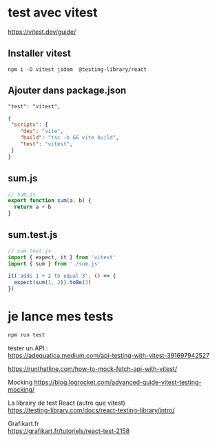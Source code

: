 # test avec vitest

https://vitest.dev/guide/


## Installer vitest
```
npm i -D vitest jsdom  @testing-library/react
```
## Ajouter  dans package.json
```
"test": "vitest",
```

```json
{
 "scripts": {
    "dev": "vite",
    "build": "tsc -b && vite build",
    "test": "vitest",
 }
}
```

## sum.js
```js
// sum.js
export function sum(a, b) {
  return a + b
}
```

## sum.test.js
```js
// sum.test.js
import { expect, it } from 'vitest'
import { sum } from './sum.js'

it('adds 1 + 2 to equal 3', () => {
  expect(sum(1, 2)).toBe(3)
})  
```

# je lance mes tests
```js
npm run test
```

tester un API :  
https://adequatica.medium.com/api-testing-with-vitest-391697942527  
  
https://runthatline.com/how-to-mock-fetch-api-with-vitest/    
  
Mocking 
https://blog.logrocket.com/advanced-guide-vitest-testing-mocking/  

La librairy de test React (autre que vitest)  
https://testing-library.com/docs/react-testing-library/intro/   

Grafikart.fr  
https://grafikart.fr/tutoriels/react-test-2158  